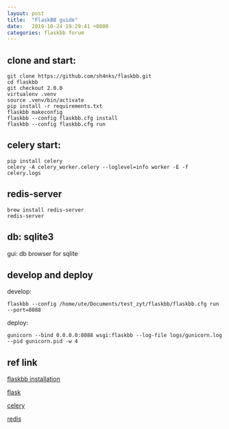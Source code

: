 ```yaml
---
layout: post
title:  "FlaskBB guide"
date:   2019-10-24 19:29:41 +0800
categories: flaskbb forum
---
```



## clone and start:

```
git clone https://github.com/sh4nks/flaskbb.git
cd flaskbb
git checkout 2.0.0
virtualenv .venv
source .venv/bin/activate
pip install -r requirements.txt
flaskbb makeconfig
flaskbb --config flaskbb.cfg install
flaskbb --config flaskbb.cfg run
```

##  celery start:

```
pip install celery
celery -A celery_worker.celery --loglevel=info worker -E -f celery.logs
```

## redis-server

```
brew install redis-server
redis-server
```

## db: sqlite3
gui: db browser for sqlite


## develop and deploy
develop:
```
flaskbb --config /home/ute/Documents/test_zyt/flaskbb/flaskbb.cfg run --port=8088
```
deploy:
```
gunicorn --bind 0.0.0.0:8088 wsgi:flaskbb --log-file logs/gunicorn.log --pid gunicorn.pid -w 4
```

## ref link
[flaskbb installation](https://flaskbb.org/installation/)

[flask](http://docs.jinkan.org/docs/flask/quickstart.html)

[celery](http://docs.jinkan.org/docs/celery/getting-started/first-steps-with-celery.html#id23)

[redis](https://zhuanlan.zhihu.com/p/37982685)
